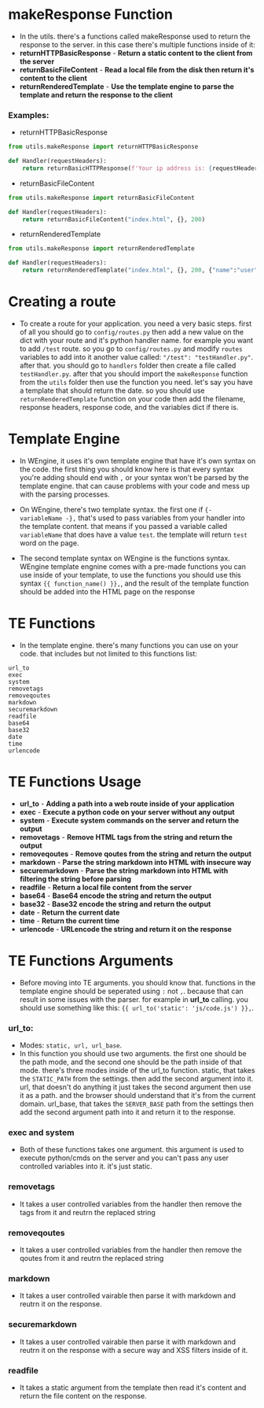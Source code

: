 # makeResponse Function
- In the utils. there's a functions called makeResponse used to return the response to the server. in this case there's multiple functions inside of it:
- **returnHTTPBasicResponse** - **Return a static content to the client from the server**
- **returnBasicFileContent** - **Read a local file from the disk then return it's content to the client**
- **returnRenderedTemplate** - **Use the template engine to parse the template and return the response to the client**

### Examples:
- returnHTTPBasicResponse
```python
from utils.makeResponse import returnHTTPBasicResponse

def Handler(requestHeaders):
    return returnBasicHTTPResponse(f'Your ip address is: {requestHeaders['client-ip']}', {}, 200)
```

- returnBasicFileContent
```python
from utils.makeResponse import returnBasicFileContent

def Handler(requestHeaders):
    return returnBasicFileContent("index.html", {}, 200)
```

- returnRenderedTemplate
```python
from utils.makeResponse import returnRenderedTemplate

def Handler(requestHeaders):
    return returnRenderedTemplate("index.html", {}, 200, {"name":"user"})
```

# Creating a route
- To create a route for your application. you need a very basic steps. first of all you should go to `config/routes.py` then add a new value on the dict with your route and it's python handler name. for example you want to add `/test` route. so you go to `config/routes.py` and modify `routes` variables to add into it another value called: `"/test": "testHandler.py"`. after that. you should go to `handlers` folder then create a file called `testHandler.py`. after that you should import the `makeResponse` function from the `utils` folder then use the function you need. let's say you have a template that should return the date. so you should use `returnRenderedTemplate` function on your code then add the filename, response headers, response code, and the variables dict if there is.

# Template Engine
- In WEngine, it uses it's own template engine that have it's own syntax on the code. the first thing you should know here is that every syntax you're adding should end with `,` or your syntax won't be parsed by the template engine. that can cause problems with your code and mess up with the parsing processes.

- On WEngine, there's two template syntax. the first one if `{- variableName -},` that's used to pass variables from your handler into the template content. that means if you passed a variable called `variableName` that does have a value `test`. the template will return `test` word on the page.

- The second template syntax on WEngine is the functions syntax. WEngine template engnine comes with a pre-made functions you can use inside of your template, to use the functions you should use this syntax `{{ function_name() }},`, and the result of the template function should be added into the HTML page on the response

# TE Functions
- In the template engine. there's many functions you can use on your code. that includes but not limited to this functions list:

```
url_to
exec
system
removetags
removeqoutes
markdown
securemarkdown
readfile
base64
base32
date
time
urlencode
```

# TE Functions Usage
- **url_to** - **Adding a path into a web route inside of your application**
- **exec** - **Execute a python code on your server without any output**
- **system** - **Execute system commands on the server and return the output**
- **removetags** - **Remove HTML tags from the string and return the output**
- **removeqoutes** - **Remove qoutes from the string and return the output**
- **markdown** - **Parse the string markdown into HTML with insecure way**
- **securemarkdown** - **Parse the string markdown into HTML with filtering the string before parsing**
- **readfile** - **Return a local file content from the server**
- **base64** - **Base64 encode the string and return the output**
- **base32** - **Base32 encode the string and return the output**
- **date** - **Return the current date**
- **time** - **Return the current time**
- **urlencode** - **URLencode the string and return it on the response**

# TE Functions Arguments
- Before moving into TE arguments. you should know that. functions in the template engine should be seperated using `:` not `,`. because that can result in some issues with the parser. for example in **url_to** calling. you should use something like this: `{{ url_to('static': 'js/code.js') }},`.

### url_to:
- Modes: `static, url, url_base`.
- In this function you should use two arguments. the first one should be the path mode, and the second one should be the path inside of that mode. there's three modes inside of the url_to function. static, that takes the `STATIC_PATH` from the settings. then add the second argument into it. url, that doesn't do anything it just takes the second argument then use it as a path. and the browser should understand that it's from the current domain. url_base, that takes the `SERVER_BASE` path from the settings then add the second argument path into it and return it to the response.

### exec and system
- Both of these functions takes one argument. this argument is used to execute python/cmds on the server and you can't pass any user controlled variables into it. it's just static.

### removetags
- It takes a user controlled variables from the handler then remove the tags from it and reutrn the replaced string

### removeqoutes
- It takes a user controlled variables from the handler then remove the qoutes from it and reutrn the replaced string

### markdown
- It takes a user controlled vairable then parse it with markdown and reutrn it on the response.

### securemarkdown
- It takes a user controlled vairable then parse it with markdown and reutrn it on the response with a secure way and XSS filters inside of it.

### readfile
- It takes a static argument from the template then read it's content and return the file content on the response.
